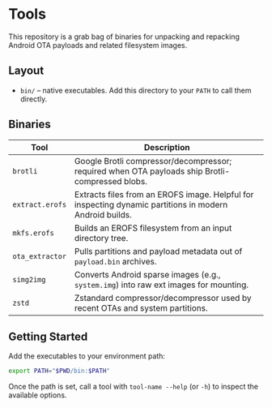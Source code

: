 # Tools

This repository is a grab bag of binaries for unpacking and repacking Android OTA payloads and related filesystem images.

## Layout

- `bin/` – native executables. Add this directory to your `PATH` to call them directly.

## Binaries

| Tool | Description |
| --- | --- |
| `brotli` | Google Brotli compressor/decompressor; required when OTA payloads ship Brotli-compressed blobs. |
| `extract.erofs` | Extracts files from an EROFS image. Helpful for inspecting dynamic partitions in modern Android builds. |
| `mkfs.erofs` | Builds an EROFS filesystem from an input directory tree. |
| `ota_extractor` | Pulls partitions and payload metadata out of `payload.bin` archives. |
| `simg2img` | Converts Android sparse images (e.g., `system.img`) into raw ext images for mounting. |
| `zstd` | Zstandard compressor/decompressor used by recent OTAs and system partitions. |

## Getting Started

Add the executables to your environment path:

```bash
export PATH="$PWD/bin:$PATH"
```

Once the path is set, call a tool with `tool-name --help` (or `-h`) to inspect the available options.
